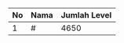 | No | Nama            | Jumlah Level |
|----|-----------------|--------------|
| 1  | #    |    4650        |
